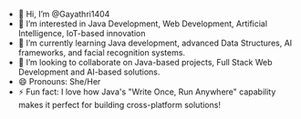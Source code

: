 - 👋 Hi, I’m @Gayathri1404
- 👀 I’m interested in Java Development, Web Development, Artificial Intelligence, IoT-based innovation
- 🌱 I’m currently learning Java development, advanced Data Structures, AI frameworks, and facial recognition systems.
- 💞️ I’m looking to collaborate on Java-based projects, Full Stack Web Development and AI-based solutions.
- 😄 Pronouns: She/Her
- ⚡ Fun fact: I love how Java's "Write Once, Run Anywhere" capability makes it perfect for building cross-platform solutions!


<!---
Gayathri1404/Gayathri1404 is a ✨ special ✨ repository because its `README.md` (this file) appears on your GitHub profile.
You can click the Preview link to take a look at your changes.
--->
